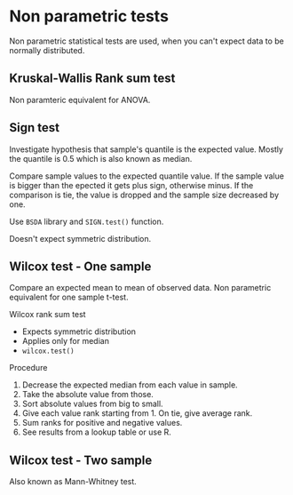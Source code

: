 # Non parametric tests #

Non parametric statistical tests are used, 
when you can't expect data to be normally distributed.

## Kruskal-Wallis Rank sum test ##

Non paramteric equivalent for ANOVA.

## Sign test ##

Investigate hypothesis that sample's
quantile is the expected value.
Mostly the quantile is 0.5 which is also known as median.

Compare sample values to the expected quantile value.
If the sample value is bigger than the epected it gets plus sign,
otherwise minus.
If the comparison is tie, the value is dropped and
the sample size decreased by one.

Use `BSDA` library and `SIGN.test()` function.

Doesn't expect symmetric distribution.

## Wilcox test - One sample ##
Compare an expected mean to mean of observed data.
Non parametric equivalent for one sample t-test.

Wilcox rank sum test 
* Expects symmetric distribution
* Applies only for median
* `wilcox.test()`

Procedure
1. Decrease the expected median from each value in sample.
2. Take the absolute value from those.
3. Sort absolute values from big to small.
4. Give each value rank starting from 1. On tie, give average rank.
5. Sum ranks for positive and negative values.
6. See results from a lookup table or use R.



## Wilcox test - Two sample ##
Also known as Mann-Whitney test.


